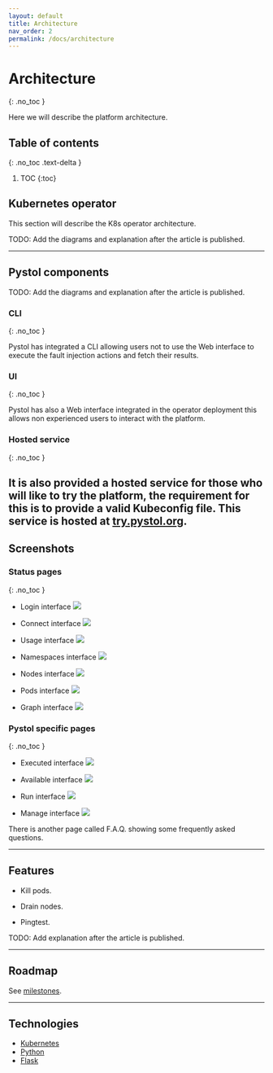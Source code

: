 ```yaml
---
layout: default
title: Architecture
nav_order: 2
permalink: /docs/architecture
---
```


# Architecture
{: .no_toc }

Here we will describe the platform architecture.

## Table of contents
{: .no_toc .text-delta }

1. TOC
{:toc}

## Kubernetes operator

This section will describe the K8s operator architecture.

TODO: Add the diagrams and explanation after the article is published.

---

## Pystol components

TODO: Add the diagrams and explanation after the article is published.

### CLI
{: .no_toc }

Pystol has integrated a CLI allowing users not to use the Web interface to
execute the fault injection actions and fetch their results.

### UI
{: .no_toc }

Pystol has also a Web interface integrated in the operator deployment
this allows non experienced users to interact with the platform.

### Hosted service
{: .no_toc }

It is also provided a hosted service for those who will like to try the platform,
the requirement for this is to provide a valid Kubeconfig file.
This service is hosted at [try.pystol.org](https://try.pystol.org).
---

## Screenshots

### Status pages
{: .no_toc }

* Login interface
![](https://raw.githubusercontent.com/pystol/pystol-docs/master/assets/images/00_login.png)

* Connect interface
![](https://raw.githubusercontent.com/pystol/pystol-docs/master/assets/images/01_connect.png)

* Usage interface
![](https://raw.githubusercontent.com/pystol/pystol-docs/master/assets/images/02_usage.png)

* Namespaces interface
![](https://raw.githubusercontent.com/pystol/pystol-docs/master/assets/images/03_namespaces.png)

* Nodes interface
![](https://raw.githubusercontent.com/pystol/pystol-docs/master/assets/images/04_nodes.png)

* Pods interface
![](https://raw.githubusercontent.com/pystol/pystol-docs/master/assets/images/05_pods.png)

* Graph interface
![](https://raw.githubusercontent.com/pystol/pystol-docs/master/assets/images/06_graph.png)

### Pystol specific pages
{: .no_toc }

* Executed interface
![](https://raw.githubusercontent.com/pystol/pystol-docs/master/assets/images/07_executed.png)

* Available interface
![](https://raw.githubusercontent.com/pystol/pystol-docs/master/assets/images/08_available.png)

* Run interface
![](https://raw.githubusercontent.com/pystol/pystol-docs/master/assets/images/09_run.png)

* Manage interface
![](https://raw.githubusercontent.com/pystol/pystol-docs/master/assets/images/10_manage.png)

There is another page called F.A.Q. showing some frequently asked questions.

---

## Features

* Kill pods.

* Drain nodes.

* Pingtest.

TODO: Add explanation after the article is published.

---

## Roadmap

See [milestones](https://github.com/pystol/pystol/milestones).

---

## Technologies

* [Kubernetes](https://www.kubernetes.io)
* [Python](https://www.python.org)
* [Flask](https://flask.palletsprojects.com/en/1.1.x/)
